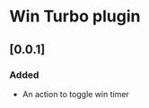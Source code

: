 <!-- Keep a Changelog guide -> https://keepachangelog.com -->

# Win Turbo plugin

## [0.0.1]
### Added
- An action to toggle win timer
